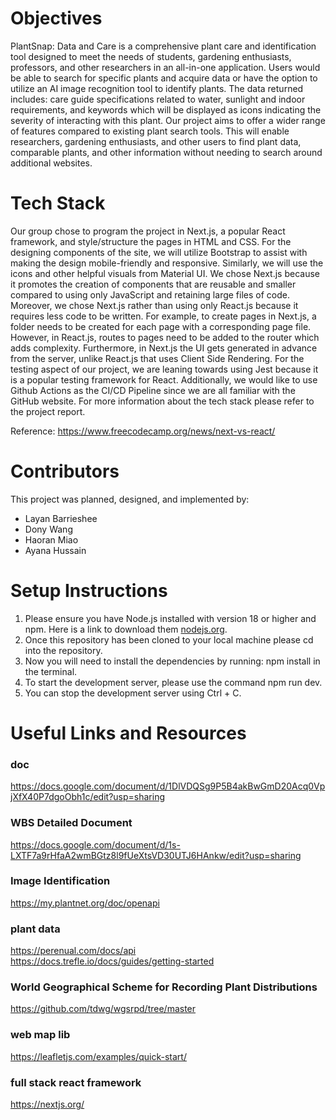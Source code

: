 # Objectives
PlantSnap: Data and Care is a comprehensive plant care and identification tool designed to 
meet the needs of students, gardening enthusiasts, professors, and other researchers in an all-in-one application. Users would be able to search for specific plants and acquire data or have the option to utilize an AI image recognition tool to identify plants. The data returned includes: care guide specifications related to water, sunlight and indoor requirements, and keywords which will be displayed as icons indicating the severity of interacting with this plant. Our project aims to offer a wider range of features compared to existing plant search tools. This will enable researchers, gardening enthusiasts, and other users to find plant data, comparable plants, and other information without needing to search around additional websites.

# Tech Stack
Our group chose to program the project in Next.js, a popular React framework, and style/structure the pages in HTML and CSS. For the designing components of the site, we will utilize Bootstrap to assist with making the design mobile-friendly and responsive. Similarly, we will use the icons and other helpful visuals from Material UI. We chose Next.js because it promotes the creation of components that are reusable and smaller compared to using only JavaScript and retaining large files of code. Moreover, we chose Next.js rather than using only React.js because it requires less code to be written. For example, to create pages in Next.js, a folder needs to be created for each page with a corresponding page file. However, in React.js, routes to pages need to be added to the router which adds complexity. Furthermore, in Next.js the UI gets generated in advance from the server, unlike React.js that uses Client Side Rendering. For the testing aspect of our project, we are leaning towards using Jest because it is a popular testing framework for React. Additionally, we would like to use Github Actions as the CI/CD Pipeline since we are all familiar with the GitHub website. For more information about the tech stack please refer to the project report.

Reference: https://www.freecodecamp.org/news/next-vs-react/

# Contributors
This project was planned, designed, and implemented by:
- Layan Barrieshee
- Dony Wang
- Haoran Miao
- Ayana Hussain

# Setup Instructions
1. Please ensure you have Node.js installed with version 18 or higher and npm. Here is a link to download them [nodejs.org](https://nodejs.org/).
2. Once this repository has been cloned to your local machine please cd into the repository.
3. Now you will need to install the dependencies by running: npm install in the terminal.
4. To start the development server, please use the command npm run dev.
5. You can stop the development server using Ctrl + C.

# Useful Links and Resources

### doc
https://docs.google.com/document/d/1DlVDQSg9P5B4akBwGmD20Acq0VpjXfX40P7dgoObh1c/edit?usp=sharing 
### WBS Detailed Document
https://docs.google.com/document/d/1s-LXTF7a9rHfaA2wmBGtz8l9fUeXtsVD30UTJ6HAnkw/edit?usp=sharing
### Image Identification
https://my.plantnet.org/doc/openapi 
### plant data
https://perenual.com/docs/api \
https://docs.trefle.io/docs/guides/getting-started 
### World Geographical Scheme for Recording Plant Distributions
https://github.com/tdwg/wgsrpd/tree/master 
### web map lib
https://leafletjs.com/examples/quick-start/ 
### full stack react framework
https://nextjs.org/ 





